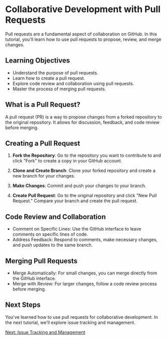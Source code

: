 # Collaborative Development with Pull Requests

Pull requests are a fundamental aspect of collaboration on GitHub. In this tutorial, you'll learn how to use pull requests to propose, review, and merge changes.

## Learning Objectives

- Understand the purpose of pull requests.
- Learn how to create a pull request.
- Explore code review and collaboration using pull requests.
- Master the process of merging pull requests.

## What is a Pull Request?

A pull request (PR) is a way to propose changes from a forked repository to the original repository. It allows for discussion, feedback, and code review before merging.

## Creating a Pull Request

1. **Fork the Repository**: Go to the repository you want to contribute to and click "Fork" to create a copy in your GitHub account.

2. **Clone and Create Branch**: Clone your forked repository and create a new branch for your changes.

3. **Make Changes**: Commit and push your changes to your branch.

4. **Create Pull Request**: Go to the original repository and click "New Pull Request." Compare your branch and create the pull request.

## Code Review and Collaboration

- Comment on Specific Lines: Use the GitHub interface to leave comments on specific lines of code.
- Address Feedback: Respond to comments, make necessary changes, and push updates to the same branch.

## Merging Pull Requests

- Merge Automatically: For small changes, you can merge directly from the GitHub interface.
- Merge with Review: For larger changes, follow a code review process before merging.

## Next Steps

You've learned how to use pull requests for collaborative development. In the next tutorial, we'll explore issue tracking and management.

[Next: Issue Tracking and Management](06-issues.md)
